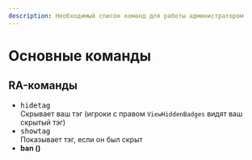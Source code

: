 ```yaml
---
description: Необходимый список команд для работы администратором
---
```


# Основные команды

## RA-команды

* <kbd>hidetag</kbd>\
  Скрывает ваш тэг (игроки с правом `ViewHiddenBadges` видят ваш скрытый тэг)
* <kbd>showtag</kbd>\
  Показывает тэг, если он был скрыт
* **ban ()**

